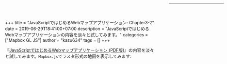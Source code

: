 +++
title = "JavaScriptではじめるWebマップアプリケーション: Chapter3-2"
date = 2019-06-29T18:41:00+07:00
description = "JavaScriptではじめるWebマップアプリケーションの内容を淡々と試してみます。"
categories = ["Mapbox GL JS"]
author = "kazu634"
tags = []
+++

『[JavaScriptではじめるWebマップアプリケーション \(PDF版\)](https://booth.pm/ja/items/1314906)』の内容を淡々と試してみます。`Mapbox.js`でラスタ形式の地図を表示してみます:

<nav id="menu"></nav>
<div id="mapbox-map"></div>

<script src="https://api.tiles.mapbox.com/mapbox-gl-js/v0.52.0/mapbox-gl.js"></script>
<link href="https://api.tiles.mapbox.com/mapbox-gl-js/v0.52.0/mapbox-gl.css" rel="stylesheet">

<style type="text/css">
<!--
#mapbox-map {
  height: 600px;
}

#menu {
  background: #fff;
  position: absolute;
  z-index: 1;
  top: 10px;
  right: 10px;
  border-radius: 3px;
  width: 180px;
  border: 1px solid rgba(0,0,0,0.4);
}

#menu a{
  font-size: 13 px;
  color: #404040;
  display: block;
  margin: 0;
  padding: 10px;
  text-decoration: none;
  border-bottom: 1px solid rgba(0,0,0,0.25);
  text-align: centerl
}

#menu a:last-child {
  border: none;
}

#menu a:hover {
  background-color: #f8f8f8;
  color: #404040;
}

#menu a.active {
  background-color: #8DCF3F;
  color: #ffffff;
}

#menu a.active:hover {
  background: #79bb2b;
}
-->
</style>

<script>
// MIERUNE MONO読み込み
let map = new mapboxgl.Map({
    container: "mapbox-map",
    style: {
        version: 8,
        sources: {
            m_mono: {
                type: "raster",
                tiles: ["https://tile.mierune.co.jp/mierune_mono/{z}/{x}/{y}.png"],
                tileSize: 256
            }
        },
        layers: [{
            id: "m_mono",
            type: "raster",
            source: "m_mono",
            minzoom: 0,
            maxzoom: 18
        }]
    },
    center: [139.7670, 35.6810],
    zoom: 13
});

map.on("load", function() {

  // MIERUNE Color 読み込み
  map.addSource("m_color", {
    type: "raster",
    tiles: ["https://tile.mierune.co.jp/mierune/{z}/{x}/{y}.png"],
    tileSize: 256
  });
  map.addLayer({
    id: "m_color",
    type: "raster",
    source: "m_color",
    minzoom: 0,
    maxzoom: 18
  });

  // 地理院タイル 淡色読み込み
  map.addSource("t_pale", {
    type: "raster",
    tiles: ["http://cyberjapandata.gsi.go.jp/xyz/pale/{z}/{x}/{y}.png"],
    tileSize: 256
  });
  map.addLayer({
    id: "t_pale",
    type: "raster",
    source: "t_pale",
    minzoom: 0,
    maxzoom: 18
  });

  // 地理院タイル オルソ読み込み
  map.addSource("t_ort", {
    type: "raster",
    tiles: ["http://cyberjapandata.gsi.go.jp/xyz/ort/{z}/{x}/{y}.jpg"],
    tileSize: 256
  });
  map.addLayer({
    id: "t_ort",
    type: "raster",
    source: "t_ort",
    minzoom: 0,
    maxzoom: 18
  });

  // OpenStreetMap 読み込み
  map.addSource("o_std", {
    type: "raster",
    tiles: [
      "https://a.tile.openstreetmap.org/{z}/{x}/{y}.png",
      "https://b.tile.openstreetmap.org/{z}/{x}/{y}.png"
    ],
    tileSize: 256
  });
  map.addLayer({
    id: "o_std",
    type: "raster",
    source: "o_std",
    minzoom: 0,
    maxzoom: 18
  });

  // レイヤ設定
  let Map_BaseLayer = {
    m_mono: "MIERUNE MONO",
    m_color: "MIERUNE Color",
    t_pale: "地理院タイル 淡色",
    t_ort: "地理院タイル オルソ",
    o_std: "OpenStreetMap"
  };

  // レイヤメニュー作成
  for (let i = 0; i < Object.keys(Map_BaseLayer).length; i++) {
    // レイヤID取得
    let id = Object.keys(Map_BaseLayer)[i];
    // aタグ作成
    let link = document.createElement("a");
    link.href = "#";
    // id追加
    link.id = id;
    // 名称追加
    link.textContent = Map_BaseLayer[id];

    // 初期表示 m_mono 以外非表示
    if (id === "m_mono") {
      link.className = "active";
    } else {
      map.setLayoutProperty(id, "visibility", "none");
      link.className = "";
    }

    // aタグクリック処理
    link.onclick = function (e) {
      // id取得
      let clickedLayer = this.id;
      e.preventDefault();
      e.stopPropagation();

      // ON/OFF状態取得
      let visibility = map.getLayoutProperty(clickedLayer, "visibility");

      // ON/OFF 判断
      if (visibility === "visible") {
      } else {
        for (let j = 0; j < Object.keys(Map_BaseLayer).length; j++) {
          // レイヤID取得
          let ch_id = Object.keys(Map_BaseLayer)[j];

          // レイヤの表示・非表示
          if (ch_id === clickedLayer) {
            // クリックしたレイヤを表示
            this.className = "active";
            map.setLayoutProperty(clickedLayer, "visibility", "visible");
          } else {
            // クリックしたレイヤ以外を非表示
            let ch_obj = document.getElementById(ch_id);
            ch_obj.className = "";
            map.setLayoutProperty(ch_id, "visibility", "none");
          }
        }
      }
    };

    // レイヤメニューにレイヤ追加
    let layers = document.getElementById("menu");
    layers.appendChild(link);
  };
});

// ズームコントロール
let nc = new mapboxgl.NavigationControl();
map.addControl(nc, 'top-left');
</script>

